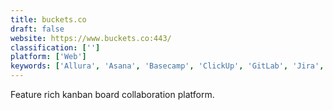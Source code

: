 ```yaml
---
title: buckets.co
draft: false 
website: https://www.buckets.co:443/
classification: ['']
platform: ['Web']
keywords: ['Allura', 'Asana', 'Basecamp', 'ClickUp', 'GitLab', 'Jira', 'Kanban Tool', 'Kanbanize', 'Kanboard', 'ONLYOFFICE', 'Redmine', 'Restyaboard', 'Taiga.io', 'TaskBoard', 'Todoist', 'Trello', 'Wekan', 'Zenkit', 'fluxday']
---
```

Feature rich kanban board collaboration platform.